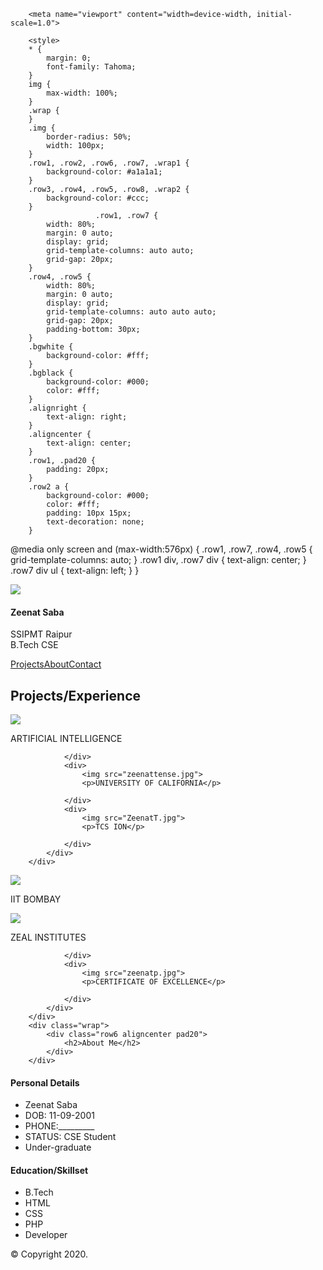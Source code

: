 
<html>
	<head>
		<title>My First HTML Page</title>

		<meta name="viewport" content="width=device-width, initial-scale=1.0">

		<style>
		* {
			margin: 0;
			font-family: Tahoma;
		}
		img {
			max-width: 100%;
		}
		.wrap {
		}
		.img {
			border-radius: 50%;
			width: 100px;
		}
		.row1, .row2, .row6, .row7, .wrap1 {
			background-color: #a1a1a1;
		}
		.row3, .row4, .row5, .row8, .wrap2 {
			background-color: #ccc;
		}
                       .row1, .row7 {
			width: 80%;
			margin: 0 auto;
			display: grid;
			grid-template-columns: auto auto;
			grid-gap: 20px;
		}
		.row4, .row5 {
			width: 80%;
			margin: 0 auto;
			display: grid;
			grid-template-columns: auto auto auto;
			grid-gap: 20px;
			padding-bottom: 30px;
		}
		.bgwhite {
			background-color: #fff;
		}
		.bgblack {
			background-color: #000;
			color: #fff;
		}
		.alignright {
			text-align: right;
		}
		.aligncenter {
			text-align: center;
		}
		.row1, .pad20 {
			padding: 20px;
		}
		.row2 a {
			background-color: #000;
			color: #fff;
			padding: 10px 15px;
			text-decoration: none;
		}

@media only screen and (max-width:576px) {
			.row1, .row7, .row4, .row5 {
				grid-template-columns: auto;
			}
			.row1 div, .row7 div {
				text-align: center;
			}
			.row7 div ul {
				text-align: left;
			}
		}
		</style>
	</head>
<body>
		<div class="wrap1">
			<div class="row1">
				<div><img src="zeenat1.jpg" class="img"></div>
				<div class="alignright pad20">
					<h4>Zeenat Saba</h4>
					<p>SSIPMT Raipur<br>
					B.Tech CSE</p>
				</div>
			</div>
		</div>
		<div class="wrap">
			<div class="row2 aligncenter pad20">
				<a href="">Projects</a><a href="">About</a><a href="">Contact</a>
			</div>
		</div>
		<div class="wrap">
			<div class="row3 aligncenter pad20">
				<h2>Projects/Experience</h2>
			</div>
		</div>
<div class="wrap2">
			<div class="row4">
				<div>
					<img src="ZeenatAI.jpg">
					<p>ARTIFICIAL INTELLIGENCE</p>
					
				</div>
				<div>
					<img src="zeenattense.jpg">
					<p>UNIVERSITY OF CALIFORNIA</p>
					
				</div>
				<div>
					<img src="ZeenatT.jpg">
					<p>TCS ION</p>
					
				</div>
			</div>
		</div>
<div class="wrap2">
			<div class="row5">
				<div>
					<img src="zeenatB.jpg">
					<p>IIT BOMBAY</p>
				</div>
				<div>
					<img src="zeenatC.jpg">
					<p>ZEAL INSTITUTES</p>
					
				</div>
				<div>
					<img src="zeenatp.jpg">
					<p>CERTIFICATE OF EXCELLENCE</p>
					
				</div>
			</div>
		</div>
		<div class="wrap">
			<div class="row6 aligncenter pad20">
				<h2>About Me</h2>
			</div>
		</div>
<div class="wrap1">
			<div class="row7">
				<div class="bgwhite pad20">
					<h4 class="aligncenter">Personal Details</h4>
					<ul>
						<li>Zeenat Saba</li>
						<li>DOB: 11-09-2001</li>
						<li>PHONE:_________</li>
						<li>STATUS: CSE Student </li>
						<li>Under-graduate</li>
					</ul>
				</div>
				<div class="bgblack pad20">
					<h4 class="aligncenter">Education/Skillset</h4>
					<ul>
						<li>B.Tech</li>
						<li>HTML</li>
						<li>CSS</li>
						<li>PHP</li>
						<li>Developer</li>
					</ul>
				</div>
			</div>
		</div>
		<div class="wrap">
			<div class="row8 aligncenter pad20">&copy; Copyright 2020.</div>
		</div>
	</body>
</html>

